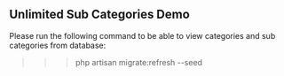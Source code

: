## Unlimited Sub Categories Demo

Please run the following command to be able to view categories and sub categories from database:

>>> php artisan migrate:refresh --seed

